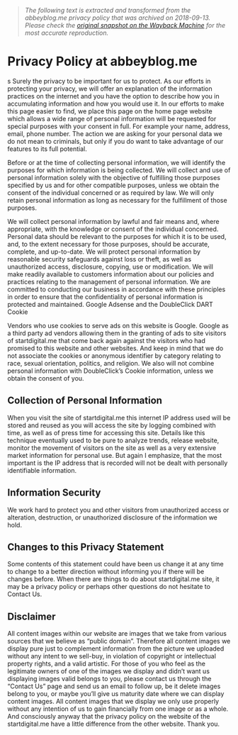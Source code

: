 > *The following text is extracted and transformed from the abbeyblog.me privacy policy that was archived on 2018-09-13. Please check the [original snapshot on the Wayback Machine](https://web.archive.org/web/20180913122330id_/http%3A//abbeyblog.me/privacy-policy) for the most accurate reproduction.*

# Privacy Policy at abbeyblog.me

s Surely the privacy to be important for us to protect. As our efforts in protecting your privacy, we will offer an explanation of the information practices on the internet and you have the option to describe how you in accumulating information and how you would use it. In our efforts to make this page easier to find, we place this page on the home page website which allows a wide range of personal information will be requested for special purposes with your consent in full. For example your name, address, email, phone number. The action we are asking for your personal data we do not mean to criminals, but only if you do want to take advantage of our features to its full potential. 

Before or at the time of collecting personal information, we will identify the purposes for which information is being collected. We will collect and use of personal information solely with the objective of fulfilling those purposes specified by us and for other compatible purposes, unless we obtain the consent of the individual concerned or as required by law. We will only retain personal information as long as necessary for the fulfillment of those purposes. 

We will collect personal information by lawful and fair means and, where appropriate, with the knowledge or consent of the individual concerned. Personal data should be relevant to the purposes for which it is to be used, and, to the extent necessary for those purposes, should be accurate, complete, and up-to-date. We will protect personal information by reasonable security safeguards against loss or theft, as well as unauthorized access, disclosure, copying, use or modification. We will make readily available to customers information about our policies and practices relating to the management of personal information. We are committed to conducting our business in accordance with these principles in order to ensure that the confidentiality of personal information is protected and maintained. Google Adsense and the DoubleClick DART Cookie 

Vendors who use cookies to serve ads on this website is Google. Google as a third party ad vendors allowing them in the granting of ads to site visitors of startdigital.me that come back again against the visitors who had promised to this website and other websites. And keep in mind that we do not associate the cookies or anonymous identifier by category relating to race, sexual orientation, politics, and religion. We also will not combine personal information with DoubleClick’s Cookie information, unless we obtain the consent of you. 

  


##  Collection of Personal Information 

When you visit the site of startdigital.me this internet IP address used will be stored and reused as you will access the site by logging combined with time, as well as of press time for accessing this site. Details like this technique eventually used to be pure to analyze trends, release website, monitor the movement of visitors on the site as well as a very extensive market information for personal use. But again I emphasize, that the most important is the IP address that is recorded will not be dealt with personally identifiable information. 

  


##  Information Security 

We work hard to protect you and other visitors from unauthorized access or alteration, destruction, or unauthorized disclosure of the information we hold. 

  


##  Changes to this Privacy Statement 

Some contents of this statement could have been us change it at any time to change to a better direction without informing you if there will be changes before. When there are things to do about startdigital.me site, it may be a privacy policy or perhaps other questions do not hesitate to Contact Us. 

  


##  Disclaimer 

All content images within our website are images that we take from various sources that we believe as “public domain”. Therefore all content images we display pure just to complement information from the picture we uploaded without any intent to we sell-buy, in violation of copyright or intellectual property rights, and a valid artistic. For those of you who feel as the legitimate owners of one of the images we display and didn’t want us displaying images valid belongs to you, please contact us through the “Contact Us” page and send us an email to follow up, be it delete images belong to you, or maybe you’ll give us maturity date where we can display content images. All content images that we display we only use properly without any intention of us to gain financially from one image or as a whole. And consciously anyway that the privacy policy on the website of the startdigital.me have a little difference from the other website. Thank you. 
